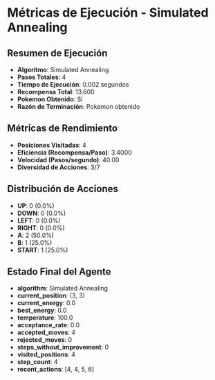 # Métricas de Ejecución - Simulated Annealing

## Resumen de Ejecución
- **Algoritmo**: Simulated Annealing
- **Pasos Totales**: 4
- **Tiempo de Ejecución**: 0.002 segundos
- **Recompensa Total**: 13.600
- **Pokemon Obtenido**: Sí
- **Razón de Terminación**: Pokemon obtenido

## Métricas de Rendimiento
- **Posiciones Visitadas**: 4
- **Eficiencia (Recompensa/Paso)**: 3.4000
- **Velocidad (Pasos/segundo)**: 40.00
- **Diversidad de Acciones**: 3/7

## Distribución de Acciones
- **UP**: 0 (0.0%)
- **DOWN**: 0 (0.0%)
- **LEFT**: 0 (0.0%)
- **RIGHT**: 0 (0.0%)
- **A**: 2 (50.0%)
- **B**: 1 (25.0%)
- **START**: 1 (25.0%)

## Estado Final del Agente
- **algorithm**: Simulated Annealing
- **current_position**: (3, 3)
- **current_energy**: 0.0
- **best_energy**: 0.0
- **temperature**: 100.0
- **acceptance_rate**: 0.0
- **accepted_moves**: 4
- **rejected_moves**: 0
- **steps_without_improvement**: 0
- **visited_positions**: 4
- **step_count**: 4
- **recent_actions**: [4, 4, 5, 6]
